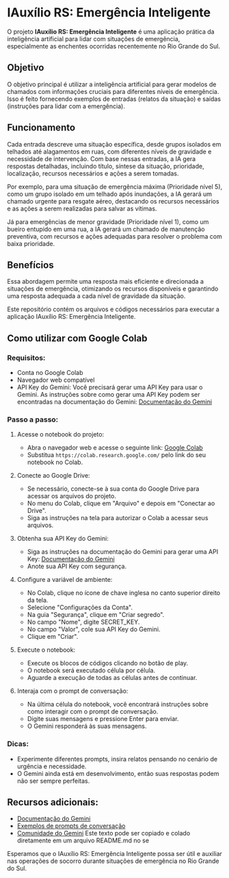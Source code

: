 # IAuxílio RS: Emergência Inteligente

O projeto **IAuxílio RS: Emergência Inteligente** é uma aplicação prática da inteligência artificial para lidar com situações de emergência, especialmente as enchentes ocorridas recentemente no Rio Grande do Sul.

## Objetivo
O objetivo principal é utilizar a inteligência artificial para gerar modelos de chamados com informações cruciais para diferentes níveis de emergência. Isso é feito fornecendo exemplos de entradas (relatos da situação) e saídas (instruções para lidar com a emergência).

## Funcionamento
Cada entrada descreve uma situação específica, desde grupos isolados em telhados até alagamentos em ruas, com diferentes níveis de gravidade e necessidade de intervenção. Com base nessas entradas, a IA gera respostas detalhadas, incluindo título, síntese da situação, prioridade, localização, recursos necessários e ações a serem tomadas.

Por exemplo, para uma situação de emergência máxima (Prioridade nível 5), como um grupo isolado em um telhado após inundações, a IA gerará um chamado urgente para resgate aéreo, destacando os recursos necessários e as ações a serem realizadas para salvar as vítimas.

Já para emergências de menor gravidade (Prioridade nível 1), como um bueiro entupido em uma rua, a IA gerará um chamado de manutenção preventiva, com recursos e ações adequadas para resolver o problema com baixa prioridade.

## Benefícios
Essa abordagem permite uma resposta mais eficiente e direcionada a situações de emergência, otimizando os recursos disponíveis e garantindo uma resposta adequada a cada nível de gravidade da situação.

Este repositório contém os arquivos e códigos necessários para executar a aplicação IAuxílio RS: Emergência Inteligente.

## Como utilizar com Google Colab

### Requisitos:
- Conta no Google Colab
- Navegador web compatível
- API Key do Gemini: Você precisará gerar uma API Key para usar o Gemini. As instruções sobre como gerar uma API Key podem ser encontradas na documentação do Gemini: [Documentação do Gemini](https://ai.google.dev/gemini-api/docs)

### Passo a passo:

1. Acesse o notebook do projeto:
   - Abra o navegador web e acesse o seguinte link: [Google Colab](https://colab.research.google.com/)
   - Substitua `https://colab.research.google.com/` pelo link do seu notebook no Colab.
     
2. Conecte ao Google Drive:
   - Se necessário, conecte-se à sua conta do Google Drive para acessar os arquivos do projeto.
   - No menu do Colab, clique em "Arquivo" e depois em "Conectar ao Drive".
   - Siga as instruções na tela para autorizar o Colab a acessar seus arquivos.
     
3. Obtenha sua API Key do Gemini:
   - Siga as instruções na documentação do Gemini para gerar uma API Key: [Documentação do Gemini](https://ai.google.dev/gemini-api/docs)
   - Anote sua API Key com segurança.
     
4. Configure a variável de ambiente:
   - No Colab, clique no ícone de chave inglesa no canto superior direito da tela.
   - Selecione "Configurações da Conta".
   - Na guia "Segurança", clique em "Criar segredo".
   - No campo "Nome", digite SECRET_KEY.
   - No campo "Valor", cole sua API Key do Gemini.
   - Clique em "Criar".
     
5. Execute o notebook:
   - Execute os blocos de códigos clicando no botão de play.
   - O notebook será executado célula por célula.
   - Aguarde a execução de todas as células antes de continuar.
     
6. Interaja com o prompt de conversação:
   - Na última célula do notebook, você encontrará instruções sobre como interagir com o prompt de conversação.
   - Digite suas mensagens e pressione Enter para enviar.
   - O Gemini responderá às suas mensagens.

### Dicas:
- Experimente diferentes prompts, insira relatos pensando no cenário de urgência e necessidade.
- O Gemini ainda está em desenvolvimento, então suas respostas podem não ser sempre perfeitas.

## Recursos adicionais:
- [Documentação do Gemini](https://ai.google.dev/gemini-api/docs)
- [Exemplos de prompts de conversação](https://ai.google.dev/gemini-api/docs)
- [Comunidade do Gemini](https://ai.google.dev/gemini-api/docs)
Este texto pode ser copiado e colado diretamente em um arquivo README.md no se

Esperamos que o IAuxílio RS: Emergência Inteligente possa ser útil e auxiliar nas operações de socorro durante situações de emergência no Rio Grande do Sul.
